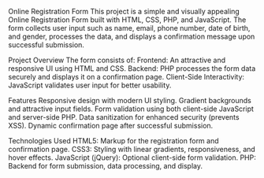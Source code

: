Online Registration Form
This project is a simple and visually appealing Online Registration Form built with HTML, CSS, PHP, and JavaScript. The form collects user input such as name, email, phone number, date of birth, and gender, processes the data, and displays a confirmation message upon successful submission.

Project Overview
The form consists of:
Frontend: An attractive and responsive UI using HTML and CSS.
Backend: PHP processes the form data securely and displays it on a confirmation page.
Client-Side Interactivity: JavaScript validates user input for better usability.

Features
Responsive design with modern UI styling.
Gradient backgrounds and attractive input fields.
Form validation using both client-side JavaScript and server-side PHP.
Data sanitization for enhanced security (prevents XSS).
Dynamic confirmation page after successful submission.

Technologies Used
HTML5: Markup for the registration form and confirmation page.
CSS3: Styling with linear gradients, responsiveness, and hover effects.
JavaScript (jQuery): Optional client-side form validation.
PHP: Backend for form submission, data processing, and display.
